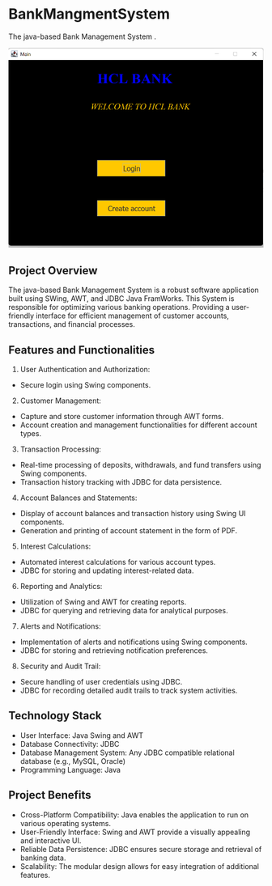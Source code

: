 # BankMangmentSystem
The java-based Bank Management System .

![Alt text](BankManagement_sys.png)

## Project Overview

The java-based Bank Management System  is a robust software application built using SWing, AWT, and JDBC  Java FramWorks. This System is responsible for optimizing various banking operations. Providing a user-friendly interface for efficient management of customer accounts, transactions, and financial processes. 

## Features and Functionalities

1. User Authentication and Authorization:
 - Secure login using Swing components.
2. Customer Management:
 - Capture and store customer information through AWT forms.
 - Account creation and management functionalities for different account types.
3. Transaction Processing:
 -  Real-time processing of deposits, withdrawals, and fund transfers using Swing components.
 -  Transaction history tracking with JDBC for data persistence.
4. Account Balances and Statements:
 - Display of account balances and transaction history using Swing UI components.
 - Generation and printing of account statement in the form of PDF.
5. Interest Calculations:
- Automated interest calculations for various account types.
- JDBC for storing and updating interest-related data.
6. Reporting and Analytics:
- Utilization of Swing and AWT for creating reports.
- JDBC for querying and retrieving data for analytical purposes.
7. Alerts and Notifications:
- Implementation of alerts and notifications using Swing components.
- JDBC for storing and retrieving notification preferences.
8. Security and Audit Trail:
  - Secure handling of user credentials using JDBC.
  - JDBC for recording detailed audit trails to track system activities.

## Technology Stack
 - User Interface: Java Swing and AWT
 - Database Connectivity: JDBC
 - Database Management System: Any JDBC compatible relational database (e.g., MySQL, Oracle)
 - Programming Language: Java

## Project Benefits
   
- Cross-Platform Compatibility: Java enables the application to run on various operating systems.
- User-Friendly Interface: Swing and AWT provide a visually appealing and interactive UI.
- Reliable Data Persistence: JDBC ensures secure storage and retrieval of banking data.
- Scalability: The modular design allows for easy integration of additional features.


